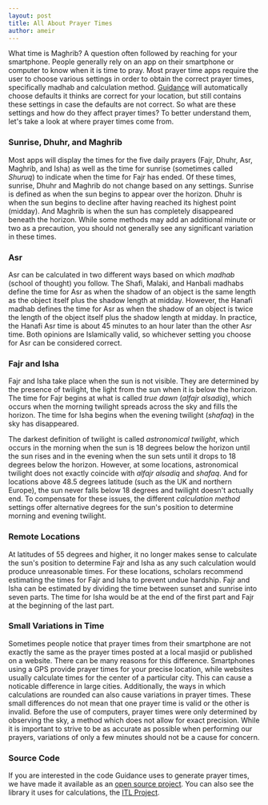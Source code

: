 ```yaml
---
layout: post
title: All About Prayer Times
author: ameir
---
```


What time is Maghrib? A question often followed by reaching for your smartphone. 
People generally rely on an app on their smartphone or computer to know when it 
is time to pray. Most prayer time apps require the user to choose various 
settings in order to obtain the correct prayer times, specifically madhab and 
calculation method. [Guidance](http://guidanceapp.com/) will automatically 
choose defaults it thinks are correct for your location, but still contains 
these settings in case the defaults are not correct. So what are these settings 
and how do they affect prayer times? To better understand them, let's take a 
look at where prayer times come from.


### Sunrise, Dhuhr, and Maghrib

Most apps will display the times for the five daily prayers (Fajr, Dhuhr, Asr, 
Maghrib, and Isha) as well as the time for sunrise (sometimes called *Shuruq*) 
to indicate when the time for Fajr has ended. Of these times, sunrise, Dhuhr 
and Maghrib do not change based on any settings. Sunrise is defined as when the 
sun begins to appear over the horizon. Dhuhr is when the sun begins to decline 
after having reached its highest point (midday). And Maghrib is when the sun 
has completely disappeared beneath the horizon. While some methods may add an 
additional minute or two as a precaution, you should not generally see any 
significant variation in these times.


### Asr

Asr can be calculated in two different ways based on which *madhab* (school of 
thought) you follow. The Shafi, Malaki, and Hanbali madhabs define the time for 
Asr as when the shadow of an object is the same length as the object itself 
plus the shadow length at midday. However, the Hanafi madhab defines the time 
for Asr as when the shadow of an object is twice the length of the object 
itself plus the shadow length at midday. In practice, the Hanafi Asr time is 
about 45 minutes to an hour later than the other Asr time. Both opinions are 
Islamically valid, so whichever setting you choose for Asr can be considered 
correct.


### Fajr and Isha

Fajr and Isha take place when the sun is not visible. They are determined by 
the presence of twilight, the light from the sun when it is below the horizon. 
The time for Fajr begins at what is called *true dawn* (*alfajr alsadiq*), 
which occurs when the morning twilight spreads across the sky and fills the 
horizon. The time for Isha begins when the evening twilight (*shafaq*) in the 
sky has disappeared. 

The darkest definition of twilight is called *astronomical twilight*, which 
occurs in the morning when the sun is 18 degrees below the horizon until the 
sun rises and in the evening when the sun sets until it drops to 18 degrees 
below the horizon. However, at some locations, astronomical twilight does not 
exactly coincide with *alfajr alsadiq* and *shafaq*. And for locations above 
48.5 degrees latitude (such as the UK and northern Europe), the sun never falls 
below 18 degrees and twilight doesn't actually end. To compensate for these 
issues, the different *calculation method* settings offer alternative degrees 
for the sun's position to determine morning and evening twilight.


### Remote Locations

At latitudes of 55 degrees and higher, it no longer makes sense to calculate 
the sun's position to determine Fajr and Isha as any such calculation would 
produce unreasonable times. For these locations, scholars recommend estimating 
the times for Fajr and Isha to prevent undue hardship. Fajr and Isha can be 
estimated by dividing the time between sunset and sunrise into seven parts. 
The time for Isha would be at the end of the first part and Fajr at the 
beginning of the last part.


### Small Variations in Time

Sometimes people notice that prayer times from their smartphone are not exactly 
the same as the prayer times posted at a local masjid or published on a website. 
There can be many reasons for this difference. Smartphones using a GPS provide 
prayer times for your precise location, while websites usually calculate times 
for the center of a particular city. This can cause a noticable difference in 
large cities. Additionally, the ways in which calculations are rounded can also 
cause variations in prayer times. These small differences do not mean that one 
prayer time is valid or the other is invalid. Before the use of computers, 
prayer times were only determined by observing the sky, a method which does not 
allow for exact precision. While it is important to strive to be as accurate as 
possible when performing our prayers, variations of only a few minutes should 
not be a cause for concern.


### Source Code

If you are interested in the code Guidance uses to generate prayer times, we 
have made it available as an 
[open source project](https://github.com/batoulapps/BAPrayerTimes). You can 
also see the library it uses for calculations, the 
[ITL Project](https://github.com/arabeyes-org/ITL).